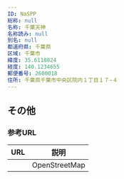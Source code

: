 ```yaml
---
ID: NaSPP
総称: null
名称: 千葉天神
名称読み: null
別名: null
都道府県: 千葉県
区域: 千葉市
緯度: 35.6118824
経度: 140.1234655
郵便番号: 2600018
住所: 千葉県千葉市中央区院内１丁目１７−４
---
```


## その他

### 参考URL

| URL | 説明          |
| --- | ------------- |
|     | OpenStreetMap |
